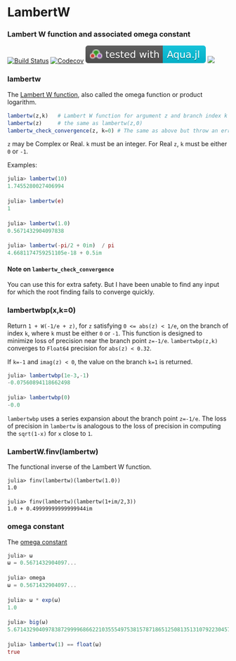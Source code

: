 # LambertW
### Lambert W function and associated omega constant

[![Build Status](https://github.com/JuliaMath/LambertW.jl/actions/workflows/CI.yml/badge.svg?branch=master)](https://github.com/JuliaMath/LambertW.jl/actions/workflows/CI.yml?query=branch%3Amaster)
[![Codecov](https://codecov.io/gh/JuliaMath/LambertW.jl/branch/master/graph/badge.svg)](https://codecov.io/gh/JuliaMath/LambertW.jl)
[![Aqua QA](https://raw.githubusercontent.com/JuliaTesting/Aqua.jl/master/badge.svg)](https://github.com/JuliaTesting/Aqua.jl)
[![](https://img.shields.io/badge/%F0%9F%9B%A9%EF%B8%8F_tested_with-JET.jl-233f9a)](https://github.com/aviatesk/JET.jl)

### lambertw

The [Lambert W function](http://en.wikipedia.org/wiki/Lambert_W_function),
also called the omega function or product logarithm.

```julia
lambertw(z,k)   # Lambert W function for argument z and branch index k
lambertw(z)     # the same as lambertw(z,0)
lambertw_check_convergence(z, k=0) # The same as above but throw an error if the computation failed to converge
```

`z` may be Complex or Real. `k` must be an integer. For Real
`z`, `k` must be either `0` or `-1`.

Examples:

```julia
julia> lambertw(10)
1.7455280027406994

julia> lambertw(e)
1

julia> lambertw(1.0)
0.5671432904097838

julia> lambertw(-pi/2 + 0im)  / pi
4.6681174759251105e-18 + 0.5im
```

#### Note on `lambertw_check_convergence`

You can use this for extra safety. But I have been unable to find any input for which the root finding fails to
converge quickly.

### lambertwbp(x,k=0)

Return `1 + W(-1/e + z)`, for `z` satisfying `0 <= abs(z) < 1/e`,
on the branch of index `k`, where `k` must be either `0` or `-1`. This
function is designed to minimize loss of precision near the branch point `z=-1/e`.
`lambertwbp(z,k)` converges to `Float64` precision for `abs(z) < 0.32`.

If `k=-1` and `imag(z) < 0`, the value on the branch `k=1` is returned.

```julia
julia> lambertwbp(1e-3,-1)
-0.07560894118662498

julia> lambertwbp(0)
-0.0
```

`lambertwbp` uses a series expansion about the branch point `z=-1/e`.
The loss of precision in `lambertw` is analogous to the loss of precision
in computing the `sqrt(1-x)` for `x` close to `1`.

### LambertW.finv(lambertw)

The functional inverse of the Lambert W function.
```
julia> finv(lambertw)(lambertw(1.0))
1.0

julia> finv(lambertw)(lambertw(1+im/2,3))
1.0 + 0.49999999999999944im
```

### omega constant

The [omega constant](http://en.wikipedia.org/wiki/Omega_constant)

```julia
julia> ω
ω = 0.5671432904097...

julia> omega
ω = 0.5671432904097...

julia> ω * exp(ω)
1.0

julia> big(ω)
5.67143290409783872999968662210355549753815787186512508135131079223045793086683e-01 with 256 bits of precision

julia> lambertw(1) == float(ω)
true
```
<!-- ### Notes -->

<!-- Both `lambertw` and `lambertwbp` throw `DomainErrors` rather than return `NaN`s. -->
<!-- This behavior is reversed by setting `LAMBERTW_USE_NAN=true` at the top of -->
<!-- the source file `lambertw.jl`. -->
 
<!--  LocalWords:  lambertw jacobisymbol julia ulia im eval LambertW
 -->
<!--  LocalWords:  lambertwbp lambertwm NaN bitstype Combinatorics
 -->
<!--  LocalWords:  BigInt imag sqrt
 -->
